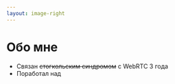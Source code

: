 ```yaml
---
layout: image-right
---
```


# Обо мне 

- Связан ~~стогкольским синдромом~~ с WebRTC 3 года
- Поработал над